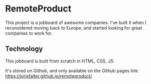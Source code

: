 # RemoteProduct

This project is a jobboard of awesome companies. I've built it when I reconsidered moving back to Europe, and started looking for great companies to work for.

## Technology
This jobboard is built from scratch in HTML, CSS, JS.

It's stored on Github, and only available on the Github pages link: https://jorisfalter.github.io/remoteproduct/

